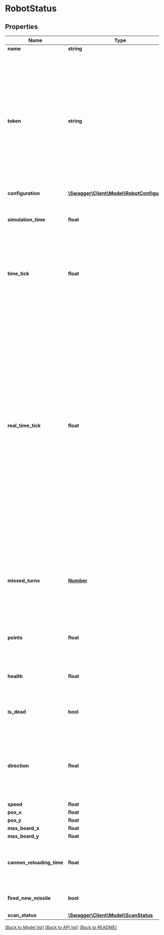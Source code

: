 # RobotStatus

## Properties
Name | Type | Description | Notes
------------ | ------------- | ------------- | -------------
**name** | **string** |  | 
**token** | **string** | A unique token, that changes after a command is sent from a robot to the server.\nIt is used for recognizing a robot, and chaining the commands, because a robot can not issue another command, before it receive an answer from the server, with the next token to use.\n | 
**configuration** | [**\Swagger\Client\Model\RobotConfiguration**](RobotConfiguration.md) |  | 
**simulation_time** | **float** | The current simulation time, expressed in virtual simulated seconds. | 
**time_tick** | **float** | The next command will be executed at simulationTime + this value. Usually it is a constant value for all the course of the simulation. | 
**real_time_tick** | **float** | The time in seconds, the system waits before processing the next request from remote robots.\nWith slow nework connections this value should be higher, because otherwise some remote robots could miss some game turns.\nNOTE: this is the real world time you have for sending the next command without loosing a turn.\nNOTE: this time differs from timeIncrement, because timeIncrement is the simulation time that pass between two robots commands.\n | 
**missed_turns** | [**Number**](Number.md) | 0 if this robot sent a command for each game turn. In case of network connection with high latency, the number of missed turns. | 
**points** | **float** | The sum of all hit points of the fired missiles. The robot with more hit points is the winner. | [optional] 
**health** | **float** | The health of a robot. 0 when a robot is dead (completely destroyed). | 
**is_dead** | **bool** | True if the robot is dead, or if during initial creation params are out of range. | 
**direction** | **float** | Direction expressed in degrees. 0 degree is EAST, 90 degree is NORTH, 180 degree is WEST, 270 degree is SOUTH | 
**speed** | **float** |  | 
**pos_x** | **float** |  | 
**pos_y** | **float** |  | 
**max_board_x** | **float** |  | 
**max_board_y** | **float** |  | 
**cannon_reloading_time** | **float** | 0 if the robot can fire immediately, the remaining time it must wait otherwise. | 
**fired_new_missile** | **bool** | True if the robot in last command fired a missile. | 
**scan_status** | [**\Swagger\Client\Model\ScanStatus**](ScanStatus.md) |  | [optional] 

[[Back to Model list]](../README.md#documentation-for-models) [[Back to API list]](../README.md#documentation-for-api-endpoints) [[Back to README]](../README.md)


